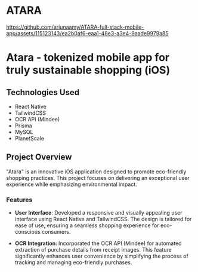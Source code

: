 # ATARA
<!-- 
## Table of Contents
- [Introduction](#introduction)
- [Features](#features)
- [Installation](#installation)
- [Usage](#usage)
- [Screenshots](#screenshots)
- [Contributing](#contributing)
- [License](#license) -->

https://github.com/ariunaamy/ATARA-full-stack-mobile-app/assets/115123143/ea2b0af6-eaa1-48e3-a3e4-9aade9979a85

# Atara - tokenized mobile app for truly sustainable shopping (iOS)

## Technologies Used
- React Native
- TailwindCSS
- OCR API (Mindee)
- Prisma
- MySQL
- PlanetScale

## Project Overview

"Atara" is an innovative iOS application designed to promote eco-friendly shopping practices. This project focuses on delivering an exceptional user experience while emphasizing environmental impact.

### Features

- **User Interface**: Developed a responsive and visually appealing user interface using React Native and TailwindCSS. The design is tailored for ease of use, ensuring a seamless shopping experience for eco-conscious consumers.

- **OCR Integration**: Incorporated the OCR API (Mindee) for automated extraction of purchase details from receipt images. This feature significantly enhances user convenience by simplifying the process of tracking and managing eco-friendly purchases.

<br>


<!-- - Feature 2: Explain the second major feature.
- Feature 3: Highlight any additional features that make your app stand out. -->


<!-- ## Screenshots

![Screenshot 1](screenshots/screenshot1.png)
Caption for Screenshot 1.

![Screenshot 2](screenshots/screenshot2.png)
Caption for Screenshot 2.

## Contributing

We welcome contributions from the community. If you'd like to contribute to the development of the app, please follow these steps:

1. Fork the repository.
2. Create a new branch for your feature or bug fix.
3. Make your changes.
4. Submit a pull request.

## License -->
